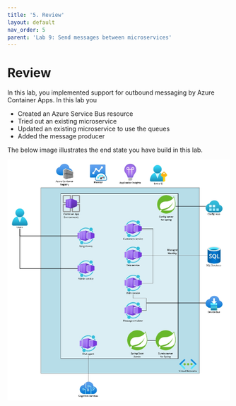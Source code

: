 ```yaml
---
title: '5. Review'
layout: default
nav_order: 5
parent: 'Lab 9: Send messages between microservices'
---
```


# Review

In this lab, you implemented support for outbound messaging by Azure Container Apps. In this lab you

- Created an Azure Service Bus resource
- Tried out an existing microservice
- Updated an existing microservice to use the queues
- Added the message producer

The below image illustrates the end state you have build in this lab.

![lab 5 overview](../../images/acalab9.png)
